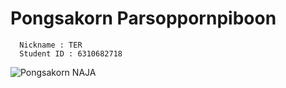 # Pongsakorn Parsoppornpiboon

```
  Nickname : TER
  Student ID : 6310682718
```

![Pongsakorn NAJA](https://gateway.pinata.cloud/ipfs/QmZGxL7dBE6ixGXTaH1fd8KaSrTyVMnPPiHUKn2WTksqV5)
